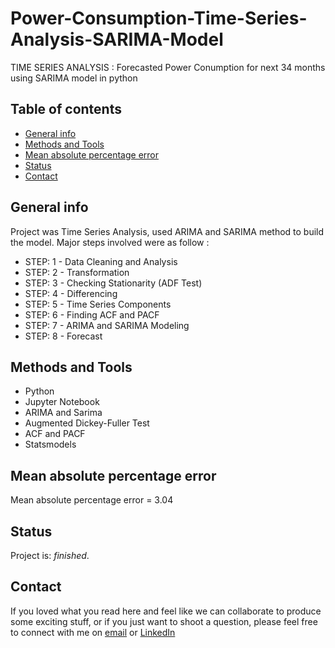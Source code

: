 # Power-Consumption-Time-Series-Analysis-SARIMA-Model
TIME SERIES ANALYSIS : Forecasted Power Conumption for next 34 months using SARIMA model in python

## Table of contents

* [General info](#general-info)
* [Methods and Tools](#methods-and-tools)
* [Mean absolute percentage error](#Mean-absolute-percentage-error)
* [Status](#status)
* [Contact](#contact)

## General info

Project was Time Series Analysis, used ARIMA and SARIMA method to build the model.
Major steps involved were as follow :                                 
* STEP: 1 - Data Cleaning and Analysis
* STEP: 2 - Transformation
* STEP: 3 - Checking Stationarity (ADF Test)   
* STEP: 4 - Differencing
* STEP: 5 - Time Series Components 
* STEP: 6 - Finding ACF and PACF
* STEP: 7 - ARIMA and SARIMA Modeling 
* STEP: 8 - Forecast


## Methods and Tools

* Python 
* Jupyter Notebook
* ARIMA and Sarima
* Augmented Dickey-Fuller Test
* ACF and PACF
* Statsmodels

## Mean absolute percentage error
Mean absolute percentage error = 3.04

 
## Status
Project is: _finished_.

## Contact
If you loved what you read here and feel like we can collaborate to produce some exciting stuff, or if you
just want to shoot a question, please feel free to connect with me on 
<a href="mailto:nimish786.kalwar@gmail.com">email</a> or 
<a href="https://www.linkedin.com/in/nimish-kalwar/" target="_blank">LinkedIn</a>
